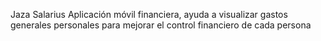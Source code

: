 Jaza Salarius
Aplicación móvil financiera, ayuda a visualizar gastos generales personales para mejorar el control financiero de cada persona
